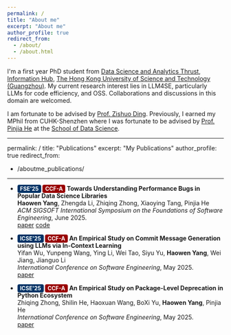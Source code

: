 ```yaml
---
permalink: /
title: "About me"
excerpt: "About me"
author_profile: true
redirect_from: 
  - /about/
  - /about.html
---
```


I'm a first year PhD student from [Data Science and Analytics Thrust](https://dsa.hkust-gz.edu.cn/), [Information Hub](https://www.hkust-gz.edu.cn/academics/hubs-and-thrust-areas/information-hub/), [The Hong Kong University of Science and Technology (Guangzhou)](https://www.hkust-gz.edu.cn/).
My current research interest lies in LLM4SE, particularly LLMs for code efficiency, and OSS. 
Collaborations and discussions in this domain are welcomed.

I am fortunate to be advised by [Prof. Zishuo Ding](https://personal.hkust-gz.edu.cn/ding/). 
Previously, I earned my MPhil from CUHK-Shenzhen where I was fortunate to be advised by [Prof. Pinjia He](https://pinjiahe.github.io/) at the [School of Data Science](https://cs.pku.edu.cn/).




---
permalink: /
title: "Publications"
excerpt: "My Publications"
author_profile: true
redirect_from: 
  - /aboutme_publications/
---

- **<span style="background-color:#003366; color:white; padding:2px 6px; border-radius:4px; font-size:0.9em;">FSE'25</span>
<span style="background-color:#990000; color:white; padding:2px 6px; border-radius:4px; font-size:0.9em;">CCF-A</span> Towards Understanding Performance Bugs in Popular Data Science Libraries**  
  **Haowen Yang**, Zhengda Li, Zhiqing Zhong, Xiaoying Tang, Pinjia He  
  *ACM SIGSOFT International Symposium on the Foundations of Software Engineering*, June 2025.  
  [paper](#) [code](#)

- **<span style="background-color:#003366; color:white; padding:2px 6px; border-radius:4px; font-size:0.9em;">ICSE'25</span>
<span style="background-color:#990000; color:white; padding:2px 6px; border-radius:4px; font-size:0.9em;">CCF-A</span>
  An Empirical Study on Commit Message Generation using LLMs via In-Context Learning**  
  Yifan Wu, Yunpeng Wang, Ying Li, Wei Tao, Siyu Yu, **Haowen Yang**, Wei Jiang, Jianguo Li  
  *International Conference on Software Engineering*, May 2025.  
  [paper](https://arxiv.org/abs/2502.18904)

- **<span style="background-color:#003366; color:white; padding:2px 6px; border-radius:4px; font-size:0.9em;">ICSE'25</span>
<span style="background-color:#990000; color:white; padding:2px 6px; border-radius:4px; font-size:0.9em;">CCF-A</span>
  An Empirical Study on Package-Level Deprecation in Python Ecosystem**  
  Zhiqing Zhong, Shilin He, Haoxuan Wang, BoXi Yu, **Haowen Yang**, Pinjia He  
  *International Conference on Software Engineering*, May 2025.  
  [paper](https://arxiv.org/abs/2408.10327)

